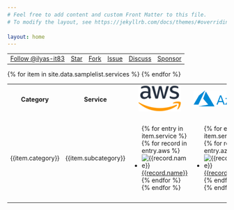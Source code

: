 ```yaml
---
# Feel free to add content and custom Front Matter to this file.
# To modify the layout, see https://jekyllrb.com/docs/themes/#overriding-theme-defaults

layout: home
---
```

<head>
    <meta charset="utf-8">
    <link rel="icon" type="image/x-icon" href="/favicon.ico"/>
    <meta http-equiv="X-UA-Compatible" content="IE=edge">
    <meta name="viewport" content="width=device-width, initial-scale=1">
    <meta name="robots" content="follow,index">
    <META NAME="Title" CONTENT="A Public Cloud Comparison | AWS vs Azure vs Google vs IBM vs Oracle vs Alibaba">
    <META NAME="Keywords" CONTENT="AWS vs Azure vs Google vs IBM vs Oracle vs Alibaba, AWS vs Azure, Azure vs Google">
    <META NAME="Description" CONTENT="A detailed public cloud services comparison & mapping of Amazon AWS, Microsoft Azure, Google Cloud, IBM Cloud, Oracle Cloud.">
    <META NAME="Author" CONTENT="Ilyas">
    <META NAME="Subject" CONTENT="A Public Cloud Comparison | AWS vs Azure vs Google vs IBM vs Oracle vs Alibaba">
    <meta property="og:type" content="website">
    <meta property="og:title" content="A Public Cloud Comparison | AWS vs Azure vs Google vs IBM vs Oracle vs Alibaba">
    <meta property="og:locale" content="en_US">
    <meta property="og:description" content="A detailed public cloud services comparison & mapping of Amazon AWS, Microsoft Azure, Google Cloud, IBM Cloud, Oracle Cloud.">
    <link rel="canonical" href="https://comparecloud.in/">
    <meta property="og:url" content="https://comparecloud.in/">
    <meta property="og:site_name" content="A Public Cloud Comparison | AWS vs Azure vs Google vs IBM vs Oracle vs Alibaba">
    <meta property="og:image" content="/img/Logo_small.jpg">
    <meta name="twitter:card" content="summary_large_image">
    <meta name="twitter:site" content="@Ilyas_tweets">
    <meta name="twitter:creator" content="@Ilyas_tweets">
    <meta property="article:author" content="https://www.facebook.com/IlyasTheWebizen">
    <meta name="twitter:description" content="A detailed public cloud services comparison & mapping of Amazon AWS, Microsoft Azure, Google Cloud, IBM Cloud, Oracle Cloud.">
    <meta name="twitter:title" content="A public Cloud Compareison : AWS vs Azure vs Google vs IBM vs Oracle vs Alibaba">
    <title>AWS vs Azure vs Google vs IBM vs Oracle vs Alibaba | A detailed comparison and mapping between various cloud services</title>
</head>
<script type="text/javascript" src="//s7.addthis.com/js/300/addthis_widget.js#pubid=ra-552c144e4f497fe9"></script>
<!-- Place this tag in your head or just before your close body tag. -->
<script async defer src="https://buttons.github.io/buttons.js"></script>
<table class="github">
<tr align="center" >
<td><!-- Place this tag where you want the button to render. -->
<a class="github-button" href="https://github.com/ilyas-it83" data-size="large" data-show-count="true" aria-label="Follow @ilyas-it83 on GitHub">Follow @ilyas-it83</a></td>
<td><!-- Place this tag where you want the button to render. -->
<a class="github-button" href="https://github.com/ilyas-it83/CloudComparer" data-size="large"  data-show-count="true" data-icon="octicon-star" aria-label="Star ilyas-it83/CloudComparer on GitHub">Star</a></td>
<td><!-- Place this tag where you want the button to render. -->
<a class="github-button" href="https://github.com/ilyas-it83/CloudComparer/fork" data-size="large" data-show-count="true" data-icon="octicon-repo-forked" aria-label="Fork ilyas-it83/CloudComparer on GitHub">Fork</a></td>
<td><!-- Place this tag where you want the button to render. -->
<a class="github-button" href="https://github.com/ilyas-it83/CloudComparer/issues" data-size="large" data-show-count="true" data-icon="octicon-issue-opened" aria-label="Issue ilyas-it83/CloudComparer on GitHub">Issue</a></td>
<td><!-- Place this tag where you want the button to render. -->
<a class="github-button" href="https://github.com/ilyas-it83/CloudComparer/discussions" data-icon="octicon-comment-discussion" data-size="large" data-show-count="true" aria-label="Discuss ilyas-it83/CloudComparer on GitHub">Discuss</a></td>
<td><!-- Place this tag where you want the button to render. -->
<a class="github-button" href="https://github.com/sponsors/ilyas-it83" data-size="large" data-show-count="true" data-icon="octicon-heart" aria-label="Sponsor @ilyas-it83 on GitHub">Sponsor</a></td>
</tr>
</table>

<table id="comparison">
  <tr align="center" class="header">
	            <th style="width:7%">Category</th>
            <th style="width:10%">Service</th>
            <th>
              <img  src="assets/img/logo/aws.png" alt="AWS Icon" class="header-img"/>
            </th>
            <th>
              <img  src="assets/img/logo/msazure.svg" alt="Microsoft Azure Log"/>
            </th>
            <th>
              <img  src="assets/img/logo/google.svg" alt="Google Cloud Platform Logo" />
            </th>
            <th>
              <img  src="assets/img/logo/IBM-Cloud-svg-lockup-color8.svg"  alt="IBM Cloud Logo" />
            </th>
            <th>
              <img  src="assets/img/logo/oracle.png" alt="Oracle Cloud Logo"/>
            </th>
            <th>
              <img src="assets/img/logo/alibaba.png" alt="Alibaba Cloud Logo"/>
            </th>
			<th>
              <img  src="assets/img/logo/huawei.png" alt="Huawei Cloud"/>
            </th>
  </tr>
	{% for item in site.data.samplelist.services %}
	<tr>
		<td>{{item.category}}</td>
		<td>{{item.subcategory}}</td>
		<td>
			<ul>
			    {% for entry in item.service %} 
					{% for record in entry.aws %}
						<li ><img src="/assets/img/cloudproviders/aws/{{record.icon}}" alt="{{record.name}}" > <a href="{{record.ref}}" target="_blank" alt="{{record.name}}">{{record.name}}</a></li>
					{% endfor %}	
				{% endfor %}	
			</ul>
		</td>
		<td>
			<ul>
			    {% for entry in item.service %} 
					{% for record in entry.azure %}
						<li><img src="/assets/img/cloudproviders/azure/{{record.icon}}" alt="{{record.name}}"  ><a href="{{record.ref}}" target="_blank" alt="{{record.name}}">{{record.name}}</a></li>
					{% endfor %}	
				{% endfor %}	
			</ul>
		</td>
		<td>
			<ul>
			    {% for entry in item.service %} 
				{% for record in entry.google %}
					<li><img src="/assets/img/cloudproviders/google/{{record.icon}}" alt="{{record.name}}" ><a href="{{record.ref}}" target="_blank" alt="{{record.name}}">{{record.name}}</a></li>
				{% endfor %}	
				{% endfor %}	
			</ul>
		</td>
		<td>
			<ul>
			    {% for entry in item.service %} 
				{% for record in entry.ibm %}
						<li><img src="/assets/img/cloudproviders/ibm/{{record.icon}}" alt="{{record.name}}" ><a href="{{record.ref}}" target="_blank" alt="{{record.name}}">{{record.name}}</a></li>
				{% endfor %}	
				{% endfor %}	
			</ul>
		</td>
		<td>
			<ul>
			    {% for entry in item.service %} 
					{% for record in entry.oracle %}
							<li ><img src="/assets/img/cloudproviders/oracle/{{record.icon}}" alt="{{record.name}}" ><a href="{{record.ref}}" target="_blank" alt="{{record.name}}">{{record.name}}</a></li>
					{% endfor %}	
				{% endfor %}	
			</ul>
		</td>
		<td>
			<ul>
			    {% for entry in item.service %} 
					{% for record in entry.alibaba %}
							<li><img src="/assets/img/cloudproviders/alibaba/{{record.icon}}" alt="{{record.name}}" ><a href="{{record.ref}}" target="_blank" alt="{{record.name}}">{{record.name}}</a></li>
					{% endfor %}	
				{% endfor %}	
			</ul>
		</td>
		<td>
			<ul>
			    {% for entry in item.service %} 
					{% for record in entry.huawei %}
							<li>
								<img src="/assets/img/cloudproviders/huawei/{{record.icon}}" alt="{{record.name}}">
								<a href="{{record.ref}}" target="_blank" alt="{{record.name}}">{{record.name}}</a>
							</li>
					{% endfor %}	
				{% endfor %}	
			</ul>
		</td>
	</tr>
	{% endfor %}
</table>
